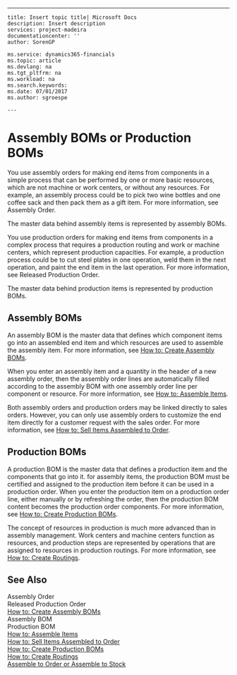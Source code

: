 ---
    title: Insert topic title| Microsoft Docs
    description: Insert description
    services: project-madeira
    documentationcenter: ''
    author: SorenGP

    ms.service: dynamics365-financials
    ms.topic: article
    ms.devlang: na
    ms.tgt_pltfrm: na
    ms.workload: na
    ms.search.keywords:
    ms.date: 07/01/2017
    ms.author: sgroespe

    ---
# Assembly BOMs or Production BOMs
You use assembly orders for making end items from components in a simple process that can be performed by one or more basic resources, which are not machine or work centers, or without any resources. For example, an assembly process could be to pick two wine bottles and one coffee sack and then pack them as a gift item. For more information, see Assembly Order.  
  
 The master data behind assembly items is represented by assembly BOMs.  
  
 You use production orders for making end items from components in a complex process that requires a production routing and work or machine centers, which represent production capacities. For example, a production process could be to cut steel plates in one operation, weld them in the next operation, and paint the end item in the last operation. For more information, see Released Production Order.  
  
 The master data behind production items is represented by production BOMs.  
  
## Assembly BOMs  
 An assembly BOM is the master data that defines which component items go into an assembled end item and which resources are used to assemble the assembly item. For more information, see [How to: Create Assembly BOMs](../how-to-create-assembly-boms.md).  
  
 When you enter an assembly item and a quantity in the header of a new assembly order, then the assembly order lines are automatically filled according to the assembly BOM with one assembly order line per component or resource. For more information, see [How to: Assemble Items](../how-to-assemble-items.md).  
  
 Both assembly orders and production orders may be linked directly to sales orders. However, you can only use assembly orders to customize the end item directly for a customer request with the sales order. For more information, see [How to: Sell Items Assembled to Order](../how-to-sell-items-assembled-to-order.md).  
  
## Production BOMs  
 A production BOM is the master data that defines a production item and the components that go into it. for assembly items, the production BOM must be certified and assigned to the production item before it can be used in a production order. When you enter the production item on a production order line, either manually or by refreshing the order, then the production BOM content becomes the production order components. For more information, see [How to: Create Production BOMs](../how-to-create-production-boms.md).  
  
 The concept of resources in production is much more advanced than in assembly management. Work centers and machine centers function as resources, and production steps are represented by operations that are assigned to resources in production routings. For more information, see [How to: Create Routings](../how-to-create-routings.md).  
  
## See Also  
 Assembly Order   
 Released Production Order   
 [How to: Create Assembly BOMs](../how-to-create-assembly-boms.md)   
 Assembly BOM   
 Production BOM   
 [How to: Assemble Items](../how-to-assemble-items.md)   
 [How to: Sell Items Assembled to Order](../how-to-sell-items-assembled-to-order.md)   
 [How to: Create Production BOMs](../how-to-create-production-boms.md)   
 [How to: Create Routings](../how-to-create-routings.md)   
 [Assemble to Order or Assemble to Stock](../assemble-to-order-or-assemble-to-stock.md)